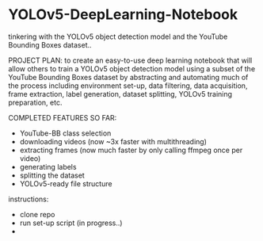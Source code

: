 # YOLOv5-DeepLearning-Notebook

tinkering with the YOLOv5 object detection model and the YouTube Bounding Boxes dataset..

PROJECT PLAN:
to create an easy-to-use deep learning notebook that will allow others to train a YOLOv5 object detection model using a subset of the YouTube Bounding Boxes dataset by abstracting and automating much of the process including environment set-up, data filtering, data acquisition, frame extraction, label generation, dataset splitting, YOLOv5 training preparation, etc. 

COMPLETED FEATURES SO FAR:
- YouTube-BB class selection
- downloading videos (now ~3x faster with multithreading)
- extracting frames (now much faster by only calling ffmpeg once per video)
- generating labels
- splitting the dataset
- YOLOv5-ready file structure

instructions:
- clone repo
- run set-up script (in progress..)
- 
